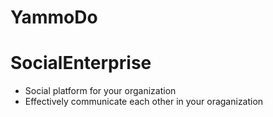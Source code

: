 # YammoDo
# SocialEnterprise
- Social platform for your organization
- Effectively communicate each other in your oraganization
